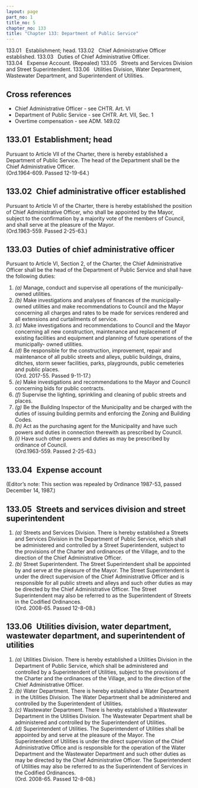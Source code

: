 ```yaml
---
layout: page
part_no: 1
title_no: 5
chapter_no: 133
title: "Chapter 133: Department of Public Service"
---
```


133.01   Establishment; head.
133.02   Chief Administrative Officer established.
133.03   Duties of Chief Administrative Officer.
133.04   Expense Account. (Repealed)
133.05   Streets and Services Division and Street Superintendent.
133.06   Utilities Division, Water Department, Wastewater Department, and Superintendent of Utilities.
   

## Cross references

* Chief Administrative Officer - see CHTR. Art. VI
* Department of Public Service - see CHTR. Art. VII, Sec. 1
* Overtime compensation - see ADM. 149.02

## 133.01   Establishment; head

Pursuant to
Article VII of the Charter, there is hereby established a Department of Public
Service. The head of the Department shall be the Chief Administrative Officer.  
(Ord.1964-609. Passed 12-19-64.)

## 133.02   Chief administrative officer established

Pursuant to
Article VI of the Charter, there is hereby established the position of Chief
Administrative Officer, who shall be appointed by the Mayor, subject to the
confirmation by a majority vote of the members of Council, and shall serve at
the pleasure of the Mayor.  
(Ord.1963-559. Passed 2-25-63.)

## 133.03   Duties of chief administrative officer

Pursuant to
Article VI, Section 2, of the Charter, the Chief Administrative Officer shall
be the head of the Department of Public Service and shall have the following
duties:

1. _(a)_ Manage, conduct and supervise all operations of the municipally-owned
utilities.
2. _(b)_ Make investigations and analyses of finances of the municipally-owned
utilities and make recommendations to Council and the Mayor concerning all
charges and rates to be made for services rendered and all extensions and
curtailments of service.
3. _(c)_ Make investigations and recommendations to Council and the Mayor
concerning all new construction, maintenance and replacement of existing
facilities and equipment and planning of future operations of the municipally-
owned utilities.
4. _(d)_ Be responsible for the construction, improvement, repair and
maintenance of all public streets and alleys, public buildings, drains,
ditches, storm sewer facilities, parks, playgrounds, public cemeteries and
public places.  
(Ord. 2017-55. Passed 9-11-17.)
5. _(e)_ Make investigations and recommendations to the Mayor and Council
concerning bids for public contracts.
6. _(f)_ Supervise the lighting, sprinkling and cleaning of public streets and
places.
7. _(g)_ Be the Building Inspector of the Municipality and be charged with the
duties of issuing building permits and enforcing the Zoning and Building Codes.
8. _(h)_ Act as the purchasing agent for the Municipality and have such powers
and duties in connection therewith as prescribed by Council.
9. _(i)_ Have such other powers and duties as may be prescribed by ordinance
of Council.  
(Ord.1963-559. Passed 2-25-63.)

## 133.04   Expense account

(Editor’s note: This section was repealed by Ordinance 1987-53, passed
December 14, 1987.)

## 133.05   Streets and services division and street  superintendent

1. _(a)_ Streets and Services Division. There is hereby established a Streets
and Services Division in the Department of Public Service, which shall be
administered and controlled by a Street Superintendent, subject to the
provisions of the Charter and ordinances of the Village, and to the direction
of the Chief Administrative Officer.
 
2. _(b)_ Street Superintendent. The Street Superintendent shall be appointed
by and serve at the pleasure of the Mayor. The Street Superintendent is under
the direct supervision of the Chief Administrative Officer and is responsible
for all public streets and alleys and such other duties as may be directed by
the Chief Administrative Officer. The Street Superintendent may also be
referred to as the Superintendent of Streets in the Codified Ordinances.  
(Ord. 2008-65. Passed 12-8-08.)

## 133.06   Utilities division, water department, wastewater department, and superintendent of utilities

1. _(a)_ Utilities Division. There is hereby established a Utilities Division
in the Department of Public Service, which shall be administered and controlled
by a Superintendent of Utilities, subject to the provisions of the Charter and
the ordinances of the Village, and to the direction of the Chief Administrative
Officer.
 
2. _(b)_ Water Department. There is hereby established a Water Department in
the Utilities Division. The Water Department shall be administered and
controlled by the Superintendent of Utilities.
 
3. _(c)_ Wastewater Department. There is hereby established a Wastewater
Department in the Utilities Division. The Wastewater Department shall be
administered and controlled by the Superintendent of Utilities.
 
4. _(d)_ Superintendent of Utilities. The Superintendent of Utilities shall be
appointed by and serve at the pleasure of the Mayor. The Superintendent of
Utilities is under the direct supervision of the Chief Administrative Office
and is responsible for the operation of the Water Department and the Wastewater
Department and such other duties as may be directed by the Chief Administrative
Officer. The Superintendent of Utilities may also be referred to as the
Superintendent of Services in the Codified Ordinances.  
(Ord. 2008-65. Passed 12-8-08.)
